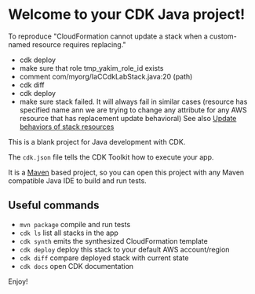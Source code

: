 # Welcome to your CDK Java project!


To reproduce "CloudFormation cannot update a stack when a custom-named resource requires replacing." 
 - cdk deploy
 - make sure that role tmp_yakim_role_id exists
 - comment com/myorg/IaCCdkLabStack.java:20  (path)
 - cdk diff
 - cdk deploy
 - make sure stack failed. It will always fail in similar cases (resource has specified name ann we are trying to 
   change any attribute for any AWS resource that has replacement update behavioral) See also [Update behaviors of stack resources](https://docs.aws.amazon.com/AWSCloudFormation/latest/UserGuide/using-cfn-updating-stacks-update-behaviors.html)



This is a blank project for Java development with CDK.

The `cdk.json` file tells the CDK Toolkit how to execute your app.

It is a [Maven](https://maven.apache.org/) based project, so you can open this project with any Maven compatible Java IDE to build and run tests.

## Useful commands

 * `mvn package`     compile and run tests
 * `cdk ls`          list all stacks in the app
 * `cdk synth`       emits the synthesized CloudFormation template
 * `cdk deploy`      deploy this stack to your default AWS account/region
 * `cdk diff`        compare deployed stack with current state
 * `cdk docs`        open CDK documentation

Enjoy!
